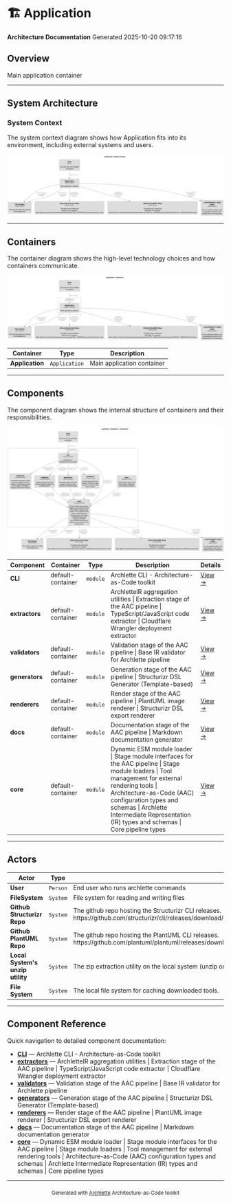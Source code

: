 # 🏗️ Application

**Architecture Documentation**
Generated 2025-10-20 09:17:16

## Overview

Main application container

---

## System Architecture

### System Context

The system context diagram shows how Application fits into its environment, including external systems and users.

![System Context Diagram](./diagrams/structurizr-SystemContext.png)

---

## Containers

The container diagram shows the high-level technology choices and how containers communicate.

![Container Diagram](./diagrams/structurizr-Containers.png)

<table>
<thead>
<tr>
<th>Container</th>
<th>Type</th>
<th>Description</th>
</tr>
</thead>
<tbody>
<tr>
<td><strong>Application</strong></td>
<td><code>Application</code></td>
<td>Main application container</td>
</tr>
</tbody>
</table>


---

## Components

The component diagram shows the internal structure of containers and their responsibilities.

![Component Diagram](./diagrams/structurizr-Components_Application.png)

<table>
<thead>
<tr>
<th>Component</th>
<th>Container</th>
<th>Type</th>
<th>Description</th>
<th>Details</th>
</tr>
</thead>
<tbody>
<tr>
<td><strong>CLI</strong></td>
<td>default-container</td>
<td><code>module</code></td>
<td>Archlette CLI - Architecture-as-Code toolkit</td>
<td><a href="./default-container__cli.md">View →</a></td>
</tr>
<tr>
<td><strong>extractors</strong></td>
<td>default-container</td>
<td><code>module</code></td>
<td>ArchletteIR aggregation utilities | Extraction stage of the AAC pipeline | TypeScript/JavaScript code extractor | Cloudflare Wrangler deployment extractor</td>
<td><a href="./default-container__extractors.md">View →</a></td>
</tr>
<tr>
<td><strong>validators</strong></td>
<td>default-container</td>
<td><code>module</code></td>
<td>Validation stage of the AAC pipeline | Base IR validator for Archlette pipeline</td>
<td><a href="./default-container__validators.md">View →</a></td>
</tr>
<tr>
<td><strong>generators</strong></td>
<td>default-container</td>
<td><code>module</code></td>
<td>Generation stage of the AAC pipeline | Structurizr DSL Generator (Template-based)</td>
<td><a href="./default-container__generators.md">View →</a></td>
</tr>
<tr>
<td><strong>renderers</strong></td>
<td>default-container</td>
<td><code>module</code></td>
<td>Render stage of the AAC pipeline | PlantUML image renderer | Structurizr DSL export renderer</td>
<td><a href="./default-container__renderers.md">View →</a></td>
</tr>
<tr>
<td><strong>docs</strong></td>
<td>default-container</td>
<td><code>module</code></td>
<td>Documentation stage of the AAC pipeline | Markdown documentation generator</td>
<td><a href="./default-container__docs.md">View →</a></td>
</tr>
<tr>
<td><strong>core</strong></td>
<td>default-container</td>
<td><code>module</code></td>
<td>Dynamic ESM module loader | Stage module interfaces for the AAC pipeline | Stage module loaders | Tool management for external rendering tools | Architecture-as-Code (AAC) configuration types and schemas | Archlette Intermediate Representation (IR) types and schemas | Core pipeline types</td>
<td><a href="./default-container__core.md">View →</a></td>
</tr>
</tbody>
</table>


---

## Actors

<table>
<thead>
<tr>
<th>Actor</th>
<th>Type</th>
<th>Description</th>
</tr>
</thead>
<tbody>
<tr>
<td><strong>User</strong></td>
<td><code>Person</code></td>
<td>End user who runs archlette commands</td>
</tr>
<tr>
<td><strong>FileSystem</strong></td>
<td><code>System</code></td>
<td>File system for reading and writing files</td>
</tr>
<tr>
<td><strong>Github Structurizr Repo</strong></td>
<td><code>System</code></td>
<td>The github repo hosting the Structurizr CLI releases. https://github.com/structurizr/cli/releases/download/v${TOOL_VERSIONS.structurizr}/structurizr-cli.zip</td>
</tr>
<tr>
<td><strong>Github PlantUML Repo</strong></td>
<td><code>System</code></td>
<td>The github repo hosting the PlantUML CLI releases. https://github.com/plantuml/plantuml/releases/download/v${TOOL_VERSIONS.plantuml}/plantuml-${TOOL_VERSIONS.plantuml}.jar</td>
</tr>
<tr>
<td><strong>Local System's unzip utility</strong></td>
<td><code>System</code></td>
<td>The zip extraction utility on the local system (unzip on Unix, Expand-Archive on Windows).</td>
</tr>
<tr>
<td><strong>File System</strong></td>
<td><code>System</code></td>
<td>The local file system for caching downloaded tools.</td>
</tr>
</tbody>
</table>


---

## Component Reference

Quick navigation to detailed component documentation:

- **[CLI](./default-container__cli.md)** — Archlette CLI - Architecture-as-Code toolkit
- **[extractors](./default-container__extractors.md)** — ArchletteIR aggregation utilities | Extraction stage of the AAC pipeline | TypeScript/JavaScript code extractor | Cloudflare Wrangler deployment extractor
- **[validators](./default-container__validators.md)** — Validation stage of the AAC pipeline | Base IR validator for Archlette pipeline
- **[generators](./default-container__generators.md)** — Generation stage of the AAC pipeline | Structurizr DSL Generator (Template-based)
- **[renderers](./default-container__renderers.md)** — Render stage of the AAC pipeline | PlantUML image renderer | Structurizr DSL export renderer
- **[docs](./default-container__docs.md)** — Documentation stage of the AAC pipeline | Markdown documentation generator
- **[core](./default-container__core.md)** — Dynamic ESM module loader | Stage module interfaces for the AAC pipeline | Stage module loaders | Tool management for external rendering tools | Architecture-as-Code (AAC) configuration types and schemas | Archlette Intermediate Representation (IR) types and schemas | Core pipeline types

---

<div align="center">
<sub>Generated with <a href="https://github.com/architectlabs/archlette">Archlette</a> Architecture-as-Code toolkit</sub>
</div>
